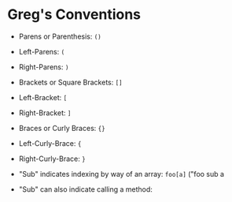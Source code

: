 # Greg's Conventions

* Parens or Parenthesis: `()`
* Left-Parens: `(`
* Right-Parens: `)`

* Brackets or Square Brackets: `[]`
* Left-Bracket: `[`
* Right-Bracket: `]`

* Braces or Curly Braces: `{}`
* Left-Curly-Brace: `{`
* Right-Curly-Brace: `}`

* "Sub" indicates indexing by way of an array: `foo[a]` ("foo sub a
* "Sub" can also indicate calling a method: 
<!--stackedit_data:
eyJoaXN0b3J5IjpbMjk4NTQwNzBdfQ==
-->